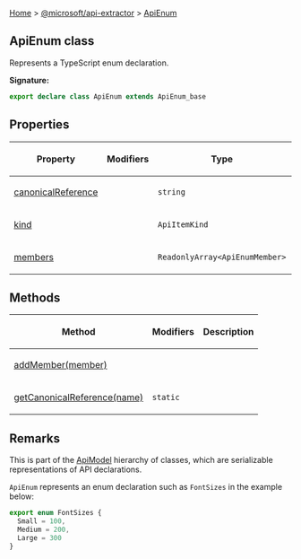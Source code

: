 [Home](./index) &gt; [@microsoft/api-extractor](./api-extractor.md) &gt; [ApiEnum](./api-extractor.apienum.md)

## ApiEnum class

Represents a TypeScript enum declaration.

<b>Signature:</b>

```typescript
export declare class ApiEnum extends ApiEnum_base 
```

## Properties

|  <p>Property</p> | <p>Modifiers</p> | <p>Type</p> | <p>Description</p> |
|  --- | --- | --- | --- |
|  <p>[canonicalReference](./api-extractor.apienum.canonicalreference.md)</p> |  | <p>`string`</p> | <p></p> |
|  <p>[kind](./api-extractor.apienum.kind.md)</p> |  | <p>`ApiItemKind`</p> | <p></p> |
|  <p>[members](./api-extractor.apienum.members.md)</p> |  | <p>`ReadonlyArray<ApiEnumMember>`</p> | <p></p> |

## Methods

|  <p>Method</p> | <p>Modifiers</p> | <p>Description</p> |
|  --- | --- | --- |
|  <p>[addMember(member)](./api-extractor.apienum.addmember.md)</p> |  | <p></p> |
|  <p>[getCanonicalReference(name)](./api-extractor.apienum.getcanonicalreference.md)</p> | <p>`static`</p> |  |

## Remarks

This is part of the [ApiModel](./api-extractor.apimodel.md) hierarchy of classes, which are serializable representations of API declarations.

`ApiEnum` represents an enum declaration such as `FontSizes` in the example below:

```ts
export enum FontSizes {
  Small = 100,
  Medium = 200,
  Large = 300
}

```

